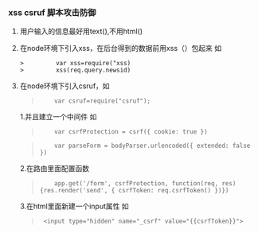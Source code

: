 ###  xss csruf 脚本攻击防御 ###
1. 用户输入的信息最好用text(),不用html()
2. 在node环境下引入xss，在后台得到的数据前用xss（）包起来 如

       >         var xss=require("xss)
       >         xss(req.query.newsid)

3. 在node环境下引入csruf，如

     >         var csruf=require("csruf"); 
     
     1.并且建立一个中间件 如
     
     >         var csrfProtection = csrf({ cookie: true })
     
     >         var parseForm = bodyParser.urlencoded({ extended: false })
     
    2.在路由里面配置函数
    >         app.get('/form', csrfProtection, function(req, res) {res.render('send', { csrfToken: req.csrfToken() })})
    
    3.在html里面新建一个input属性 如
    >      <input type="hidden" name="_csrf" value="{{csrfToken}}">
      
 